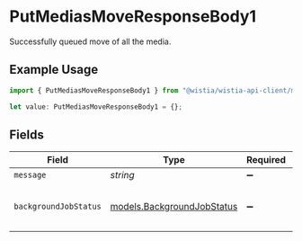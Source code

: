 # PutMediasMoveResponseBody1

Successfully queued move of all the media.

## Example Usage

```typescript
import { PutMediasMoveResponseBody1 } from "@wistia/wistia-api-client/models/operations";

let value: PutMediasMoveResponseBody1 = {};
```

## Fields

| Field                                                             | Type                                                              | Required                                                          | Description                                                       |
| ----------------------------------------------------------------- | ----------------------------------------------------------------- | ----------------------------------------------------------------- | ----------------------------------------------------------------- |
| `message`                                                         | *string*                                                          | :heavy_minus_sign:                                                | N/A                                                               |
| `backgroundJobStatus`                                             | [models.BackgroundJobStatus](../../models/backgroundjobstatus.md) | :heavy_minus_sign:                                                | Status of the background job.                                     |